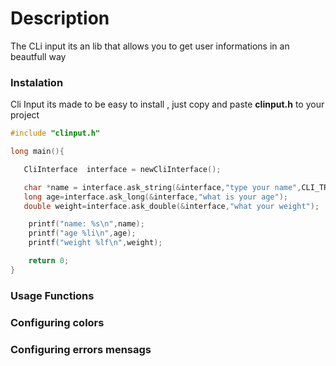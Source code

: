 # Description
The CLi input its an lib that allows you to get user informations in an beautfull way


### Instalation
Cli Input its made to be easy to install , just copy and paste **clinput.h** to your project 
~~~c
#include "clinput.h"

long main(){

   CliInterface  interface = newCliInterface();

   char *name = interface.ask_string(&interface,"type your name",CLI_TRIM);
   long age=interface.ask_long(&interface,"what is your age");
   double weight=interface.ask_double(&interface,"what your weight");

    printf("name: %s\n",name);
    printf("age %li\n",age);
    printf("weight %lf\n",weight);

    return 0;
}
~~~

### Usage Functions 


### Configuring colors 


### Configuring errors mensags

